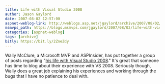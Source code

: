 ```yaml
---
title: Life with Visual Studio 2008
author: Jason Gaylord
date: 2007-08-02 12:57:00
aspnet-weblog-link: http://weblogs.asp.net/jgaylord/archive/2007/08/02/life-with-visual-studio-2008.aspx
msmvps_path: https://blogs.msmvps.com/jgaylord/2007/08/02/life-with-visual-studio-2008/
categories: [aspnet-weblog]
tags: [archive]
bitly: https://bit.ly/2ZneZdy
---
```


Wally McClure, a Microsoft MVP and ASPInsider, has put together a group of posts regarding "[his life with Visual Studio 2008](http://morewally.com/cs/blogs/wallym/archive/tags/My+life+with+Visual+Studio+2008/default.aspx)." It's great that someone has time to blog about their experience with VS 2008. Seriously though, Wally does a great job explaining his experiences and working through the bugs that I have no patience to deal with.